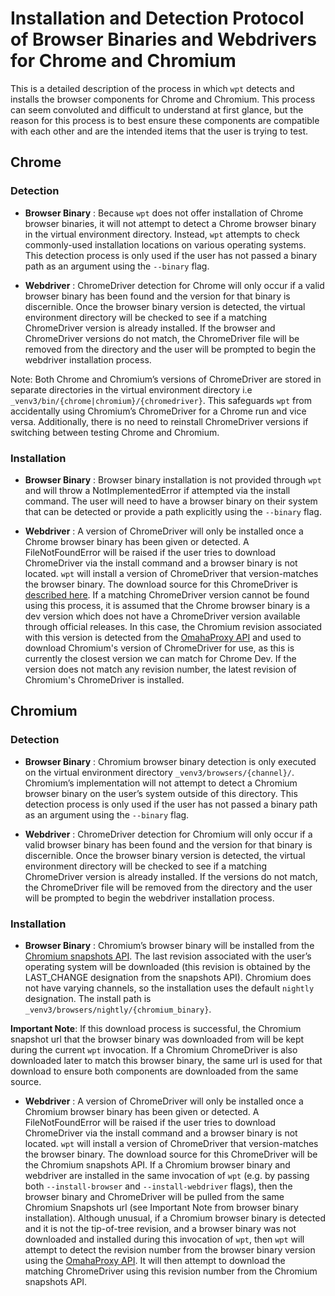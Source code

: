 # Installation and Detection Protocol of Browser Binaries and Webdrivers for Chrome and Chromium

This is a detailed description of the process in which `wpt` detects
and installs the browser components for Chrome and Chromium.
This process can seem convoluted and difficult to understand at first glance,
but the reason for this process is to best ensure these components are
compatible with each other and are the intended items that the user
is trying to test.
## Chrome

### Detection
- **Browser Binary**
: Because `wpt` does not offer installation of Chrome browser binaries,
it will not attempt to detect a Chrome browser binary in the virtual environment
directory. Instead, `wpt` attempts to check commonly-used installation locations on
various operating systems. This detection process is only used if the user has not passed
a binary path as an argument using the `--binary` flag.

- **Webdriver**
: ChromeDriver detection for Chrome will only occur if a valid browser binary
has been found and the version for that binary is discernible. Once the browser
binary version is detected, the virtual environment directory will be checked to see
if a matching ChromeDriver version is already installed. If the browser and ChromeDriver
versions do not match, the ChromeDriver file will be removed from the directory and
the user will be prompted to begin the webdriver installation process.

Note: Both Chrome and Chromium’s versions of ChromeDriver are stored in separate
directories in the virtual environment directory i.e
`_venv3/bin/{chrome|chromium}/{chromedriver}`. This safeguards `wpt` from accidentally
using Chromium’s ChromeDriver for a Chrome run and vice versa. Additionally, there
is no need to reinstall ChromeDriver versions if switching between testing Chrome and Chromium.

### Installation
- **Browser Binary**
: Browser binary installation is not provided through `wpt` and will throw a
NotImplementedError if attempted via the install command. The user will need to
have a browser binary on their system that can be detected or provide a path explicitly
using the `--binary` flag.

- **Webdriver**
: A version of ChromeDriver will only be installed once a Chrome browser binary
has been given or detected. A FileNotFoundError will be raised if the user tries
to download ChromeDriver via the install command and a browser binary is not located.
`wpt` will install a version of ChromeDriver that version-matches the browser binary.
The download source for this ChromeDriver is
[described here](http://chromedriver.chromium.org/downloads/version-selection).
If a matching ChromeDriver version cannot be found using this process, it is assumed that
the Chrome browser binary is a dev version which does not have a ChromeDriver version available
through official releases. In this case, the Chromium revision associated with this version is
detected from the [OmahaProxy API](https://omahaproxy.appspot.com/) and used to download
Chromium's version of ChromeDriver for use, as this is currently the closest version we can
match for Chrome Dev. If the version does not match any revision number, the latest revision
of Chromium's ChromeDriver is installed.

## Chromium

### Detection
- **Browser Binary**
: Chromium browser binary detection is only executed on the virtual environment directory
`_venv3/browsers/{channel}/`. Chromium’s implementation will not attempt to detect a Chromium
browser binary on the user’s system outside of this directory. This detection process is only
used if the user has not passed a binary path as an argument using the `--binary` flag.

- **Webdriver**
: ChromeDriver detection for Chromium will only occur if a valid browser binary has
been found and the version for that binary is discernible. Once the browser binary version
is detected, the virtual environment directory will be checked to see if a matching ChromeDriver
version is already installed. If the versions do not match, the ChromeDriver file will be removed
from the directory and the user will be prompted to begin the webdriver installation process.

### Installation
- **Browser Binary**
: Chromium’s browser binary will be installed from the
[Chromium snapshots API](https://storage.googleapis.com/chromium-browser-snapshots/index.html).
The last revision associated with the user’s operating system will be downloaded
(this revision is obtained by the LAST_CHANGE designation from the snapshots API).
Chromium does not have varying channels, so the installation uses the default `nightly`
designation. The install path is `_venv3/browsers/nightly/{chromium_binary}`.

**Important Note**: If this download process is successful, the Chromium snapshot url
that the browser binary was downloaded from will be kept during the current `wpt` invocation.
If a Chromium ChromeDriver is also downloaded later to match this browser binary, the same
url is used for that download to ensure both components are downloaded from the same source.

- **Webdriver**
: A version of ChromeDriver will only be installed once a Chromium browser binary has
been given or detected. A FileNotFoundError will be raised if the user tries to download
ChromeDriver via the install command and a browser binary is not located. `wpt` will
install a version of ChromeDriver that version-matches the browser binary. The download
source for this ChromeDriver will be the Chromium snapshots API.  If a Chromium browser
binary and webdriver are installed in the same invocation of `wpt`
(e.g. by passing both `--install-browser` and `--install-webdriver` flags), then the
browser binary and ChromeDriver will be pulled from the same Chromium Snapshots url
(see Important Note from browser binary installation).
Although unusual, if a Chromium browser binary is detected and it is not
the tip-of-tree revision, and a browser binary was not downloaded and installed during
this invocation of `wpt`, then `wpt` will attempt to detect the revision number from
the browser binary version using the [OmahaProxy API](https://omahaproxy.appspot.com/).
It will then attempt to download the matching ChromeDriver using this revision number
from the Chromium snapshots API.
